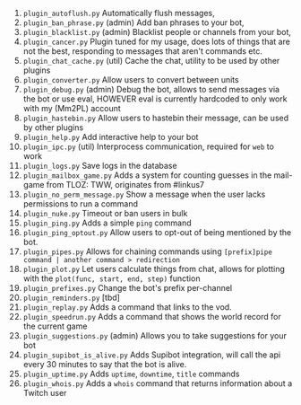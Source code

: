 1. `plugin_autoflush.py` Automatically flush messages,
1. `plugin_ban_phrase.py` (admin) Add ban phrases to your bot,
1. `plugin_blacklist.py` (admin) Blacklist people or channels from your bot,
1. `plugin_cancer.py` Plugin tuned for my usage, does lots of things that are not the best, responding to messages that 
aren't commands etc.
1. `plugin_chat_cache.py` (util) Cache the chat, utility to be used by other plugins
1. `plugin_converter.py` Allow users to convert between units
1. `plugin_debug.py` (admin) Debug the bot, allows to send messages via the bot or use eval, HOWEVER eval is currently
                             hardcoded to only work with my (Mm2PL) account
1. `plugin_hastebin.py` Allow users to hastebin their message, can be used by other plugins
1. `plugin_help.py` Add interactive help to your bot
1. `plugin_ipc.py` (util) Interprocess communication, required for `web` to work
1. `plugin_logs.py` Save logs in the database
1. `plugin_mailbox_game.py` Adds a system for counting guesses in the mail-game from TLOZ: TWW, originates from #linkus7
1. `plugin_no_perm_message.py` Show a message when the user lacks permissions to run a command
1. `plugin_nuke.py` Timeout or ban users in bulk
1. `plugin_ping.py` Adds a simple `ping` command
1. `plugin_ping_optout.py` Allow users to opt-out of being mentioned by the bot.
1. `plugin_pipes.py` Allows for chaining commands using `[prefix]pipe command | another command > redirection` 
1. `plugin_plot.py` Let users calculate things from chat, allows for plotting with the `plot(func, start, end, step)`
                    function
1. `plugin_prefixes.py` Change the bot's prefix per-channel
1. `plugin_reminders.py` [tbd]
1. `plugin_replay.py` Adds a command that links to the vod.
1. `plugin_speedrun.py` Adds a command that shows the world record for the current game
1. `plugin_suggestions.py` (admin) Allows you to take suggestions for your bot
1. `plugin_supibot_is_alive.py` Adds Supibot integration, will call the api every 30 minutes to say that the bot is alive.
1. `plugin_uptime.py` Adds `uptime`, `downtime`, `title` commands
1. `plugin_whois.py` Adds a `whois` command that returns information about a Twitch user
<!--
1. `plugin_.py` [tbd]
-->